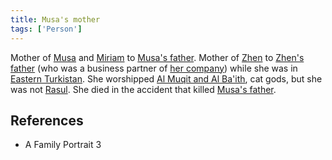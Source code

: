 ```yaml
---
title: Musa's mother
tags: ['Person']
---
```

Mother of [Musa](/_wiki/musa.md) and [Miriam](/_wiki/miriam.md) to [Musa's father](/_wiki/Musa's%20father). Mother of [Zhen](/_wiki/zhen.md) to [Zhen's father](/_wiki/Zhen's%20father) (who was a business partner of [her company](/_wiki/chevalier-business-conglomerate.md)) while she was in [Eastern Turkistan](/_wiki/eastern-turkistan.md). She worshipped [Al Muqit and Al Ba'ith](/_wiki/al-muqit-and-al-baith.md), cat gods, but she was not [Rasul](/_wiki/rasul.md). She died in the accident that killed [Musa's father](/_wiki/Musa's%20father).

## References
- A Family Portrait 3

